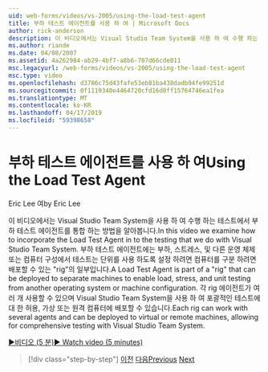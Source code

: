 ```yaml
---
uid: web-forms/videos/vs-2005/using-the-load-test-agent
title: 부하 테스트 에이전트를 사용 하 여 | Microsoft Docs
author: rick-anderson
description: 이 비디오에서는 Visual Studio Team System을 사용 하 여 수행 하는 테스트에서 부하 테스트 에이전트를 통합 하는 방법을 알아봅니다. 부하 테스트 에이전트의 일부인는 '...
ms.author: riande
ms.date: 04/08/2007
ms.assetid: 4a262984-ab29-4bf7-a8b6-707d66cde011
msc.legacyurl: /web-forms/videos/vs-2005/using-the-load-test-agent
msc.type: video
ms.openlocfilehash: d3786c75d43fafe53eb81ba438dadb94fe99251d
ms.sourcegitcommit: 0f1119340e4464720cfd16d0ff15764746ea1fea
ms.translationtype: MT
ms.contentlocale: ko-KR
ms.lasthandoff: 04/17/2019
ms.locfileid: "59398658"
---
```

# <a name="using-the-load-test-agent"></a><span data-ttu-id="49877-104">부하 테스트 에이전트를 사용 하 여</span><span class="sxs-lookup"><span data-stu-id="49877-104">Using the Load Test Agent</span></span>

<span data-ttu-id="49877-105">Eric Lee 여</span><span class="sxs-lookup"><span data-stu-id="49877-105">by Eric Lee</span></span>

<span data-ttu-id="49877-106">이 비디오에서는 Visual Studio Team System을 사용 하 여 수행 하는 테스트에서 부하 테스트 에이전트를 통합 하는 방법을 알아봅니다.</span><span class="sxs-lookup"><span data-stu-id="49877-106">In this video we examine how to incorporate the Load Test Agent in to the testing that we do with Visual Studio Team System.</span></span> <span data-ttu-id="49877-107">부하 테스트 에이전트에는 부하, 스트레스, 및 다른 운영 체제 또는 컴퓨터 구성에서 테스트는 단위를 사용 하도록 설정 하려면 컴퓨터를 구분 하려면 배포할 수 있는 "rig"의 일부입니다.</span><span class="sxs-lookup"><span data-stu-id="49877-107">A Load Test Agent is part of a "rig" that can be deployed to separate machines to enable load, stress, and unit testing from another operating system or machine configuration.</span></span> <span data-ttu-id="49877-108">각 rig 에이전트가 여러 개 사용할 수 있으며 Visual Studio Team System을 사용 하 여 포괄적인 테스트에 대 한 허용, 가상 또는 원격 컴퓨터에 배포할 수 있습니다.</span><span class="sxs-lookup"><span data-stu-id="49877-108">Each rig can work with several agents and can be deployed to virtual or remote machines, allowing for comprehensive testing with Visual Studio Team System.</span></span>

[<span data-ttu-id="49877-109">&#9654;비디오 (5 분)</span><span class="sxs-lookup"><span data-stu-id="49877-109">&#9654; Watch video (5 minutes)</span></span>](https://channel9.msdn.com/Blogs/ASP-NET-Site-Videos/using-the-load-test-agent)

> [!div class="step-by-step"]
> <span data-ttu-id="49877-110">[이전](the-effects-of-caching.md)
> [다음](the-effects-of-viewstate.md)</span><span class="sxs-lookup"><span data-stu-id="49877-110">[Previous](the-effects-of-caching.md)
[Next](the-effects-of-viewstate.md)</span></span>
